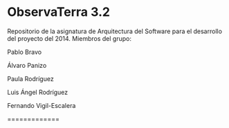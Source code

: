 ObservaTerra 3.2
=============

Repositorio de la asignatura de Arquitectura del Software para el desarrollo del proyecto del 2014.
Miembros del grupo: 

Pablo Bravo

Álvaro Panizo

Paula Rodríguez

Luis Ángel Rodríguez

Fernando Vigil-Escalera


=============
